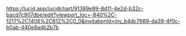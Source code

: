 https://lucid.app/lucidchart/91389e99-8d11-4e2d-b32c-bacd7c907dbe/edit?viewport_loc=-840%2C-1217%2C1406%2C612%2C0_0&invitationId=inv_b4dc7669-da39-4f0c-b0ab-440e8adb2b7b